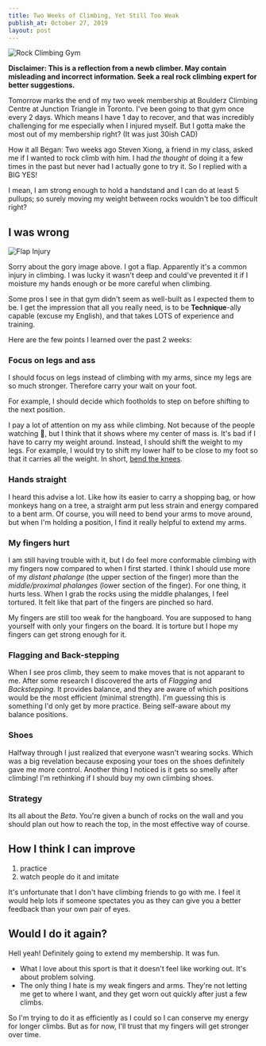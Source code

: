```yaml
---
title: Two Weeks of Climbing, Yet Still Too Weak
publish_at: October 27, 2019
layout: post
---
```


![Rock Climbing Gym](two-weeks-of-rock-climbing/gym.png "=400x400")

**Disclaimer: This is a reflection from a newb climber. May contain misleading and incorrect information. Seek a real rock climbing expert for better suggestions.**

Tomorrow marks the end of my two week membership at Boulderz Climbing Centre at Junction Triangle in Toronto. I've been going to that gym once every 2 days. Which means I have 1 day to recover, and that was incredibly challenging for me especially when I injured myself. But I gotta make the most out of my membership right? (It was just 30ish CAD)

How it all Began:
Two weeks ago Steven Xiong, a friend in my class, asked me if I wanted to rock climb with him. I had _the thought_ of doing it a few times in the past but never had I actually gone to try it. So I replied with a BIG YES!

I mean, I am strong enough to hold a handstand and I can do at least 5 pullups; so surely moving my weight between rocks wouldn't be too difficult right?

## I was wrong

![Flap Injury](two-weeks-of-rock-climbing/flap.png "=400x400")

Sorry about the gory image above. I got a flap. Apparently it's a common injury in climbing. I was lucky it wasn't deep and could've prevented it if I moisture my hands enough or be more careful when climbing.

Some pros I see in that gym didn't seem as well-built as I expected them to be. I get the impression that all you really need, is to be **Technique**-ally capable (excuse my English), and that takes LOTS of experience and training.

Here are the few points I learned over the past 2 weeks:

### Focus on legs and ass

I should focus on legs instead of climbing with my arms, since my legs are so much stronger. Therefore carry your wait on your foot.

For example, I should decide which footholds to step on before shifting to the next position.

I pay a lot of attention on my ass while climbing. Not because of the people watching :peach:, but I think that it shows where my center of mass is. It's bad if I have to carry my weight around. Instead, I should shift the weight to my legs. For example, I would try to shift my lower half to be close to my foot so that it carries all the weight. In short, <u>bend the knees</u>.

### Hands straight

I heard this advise a lot. Like how its easier to carry a shopping bag, or how monkeys hang on a tree, a straight arm put less strain and energy compared to a bent arm.
Of course, you will need to bend your arms to move around, but when I'm holding a position, I find it really helpful to extend my arms.

### My fingers hurt

I am still having trouble with it, but I do feel more conformable climbing with my fingers now compared to when I first started. I think I should use more of my _distant phalange_ (the upper section of the finger) more than the _middle/proximal phalanges_ (lower section of the finger).
For one thing, it hurts less. When I grab the rocks using the middle phalanges, I feel tortured. It felt like that part of the fingers are pinched so hard.

My fingers are still too weak for the hangboard. You are supposed to hang yourself with only your fingers on the board. It is torture but I hope my fingers can get strong enough for it.

### Flagging and Back-stepping

When I see pros climb, they seem to make moves that is not apparant to me. After some research I discovered the arts of *Flagging* and *Backstepping*. It provides balance, and they are aware of which positions would be the most efficient (minimal strength).
I'm guessing this is something I'd only get by more practice. Being self-aware about my balance positions.

### Shoes

Halfway through I just realized that everyone wasn't wearing socks. Which was a big revelation because exposing your toes on the shoes definitely gave me more control.
Another thing I noticed is it gets so smelly after climbing! I'm rethinking if I should buy my own climbing shoes.

### Strategy

Its all about the *Beta*. You're given a bunch of rocks on the wall and you should plan out how to reach the top, in the most effective way of course.

## How I think I can improve

1. practice
2. watch people do it and imitate

It's unfortunate that I don't have climbing friends to go with me. I feel it would help lots if someone spectates you as they can give you a better feedback than your own pair of eyes.

## Would I do it again?

Hell yeah! Definitely going to extend my membership. It was fun.

-   What I love about this sport is that it doesn't feel like working out. It's about problem solving.
-   The only thing I hate is my weak fingers and arms. They're not letting me get to where I want, and they get worn out quickly after just a few climbs.

So I'm trying to do it as efficiently as I could so I can conserve my energy for longer climbs. But as for now, I'll trust that my fingers will get stronger over time.
